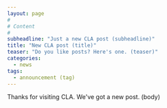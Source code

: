 ```yaml
---
layout: page
#
# Content
#
subheadline: "Just a new CLA post (subheadline)"
title: "New CLA post (title)"
teaser: "Do you like posts? Here's one. (teaser)"
categories:
  - news
tags:
  - announcement (tag)
---
```


Thanks for visiting CLA. We've got a new post. (body)
